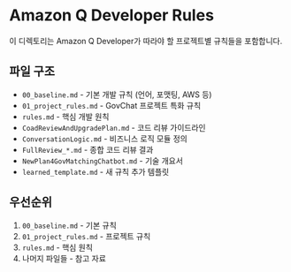 # Amazon Q Developer Rules

이 디렉토리는 Amazon Q Developer가 따라야 할 프로젝트별 규칙들을 포함합니다.

## 파일 구조

- `00_baseline.md` - 기본 개발 규칙 (언어, 포맷팅, AWS 등)
- `01_project_rules.md` - GovChat 프로젝트 특화 규칙
- `rules.md` - 핵심 개발 원칙
- `CoadReviewAndUpgradePlan.md` - 코드 리뷰 가이드라인
- `ConversationLogic.md` - 비즈니스 로직 모듈 정의
- `FullReview_*.md` - 종합 코드 리뷰 결과
- `NewPlan4GovMatchingChatbot.md` - 기술 개요서
- `learned_template.md` - 새 규칙 추가 템플릿

## 우선순위

1. `00_baseline.md` - 기본 규칙
2. `01_project_rules.md` - 프로젝트 규칙
3. `rules.md` - 핵심 원칙
4. 나머지 파일들 - 참고 자료